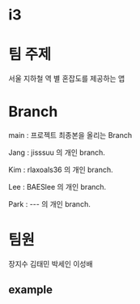 # i3

# 팀 주제
서울 지하철 역 별 혼잡도를 제공하는 앱

# Branch 
main : 프로젝트 최종본을 올리는 Branch

Jang : jisssuu 의 개인 branch. 

Kim : rlaxoals36 의 개인 branch.    

Lee : BAESlee 의 개인 branch. 

Park : --- 의 개인 branch. 


# 팀원
장지수 김태민 박세인 이성배





## example
